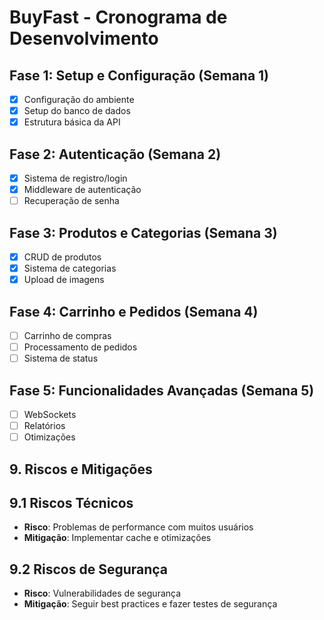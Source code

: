 # BuyFast - Cronograma de Desenvolvimento

## Fase 1: Setup e Configuração (Semana 1)

- [x] Configuração do ambiente
- [x] Setup do banco de dados
- [x] Estrutura básica da API

## Fase 2: Autenticação (Semana 2)

- [x] Sistema de registro/login
- [x] Middleware de autenticação
- [ ] Recuperação de senha

## Fase 3: Produtos e Categorias (Semana 3)

- [x] CRUD de produtos
- [x] Sistema de categorias
- [x] Upload de imagens

## Fase 4: Carrinho e Pedidos (Semana 4)

- [ ] Carrinho de compras
- [ ] Processamento de pedidos
- [ ] Sistema de status

## Fase 5: Funcionalidades Avançadas (Semana 5)

- [ ] WebSockets
- [ ] Relatórios
- [ ] Otimizações

## 9. Riscos e Mitigações

## 9.1 Riscos Técnicos

- **Risco**: Problemas de performance com muitos usuários
- **Mitigação**: Implementar cache e otimizações

## 9.2 Riscos de Segurança

- **Risco**: Vulnerabilidades de segurança
- **Mitigação**: Seguir best practices e fazer testes de segurança
